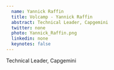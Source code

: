 ```yaml
---
  name: Yannick Raffin
  title: Volcamp - Yannick Raffin
  abstract: Technical Leader, Capgemini
  twitter: none
  photo: Yannick_Raffin.png
  linkedin: none
  keynotes: false
---
```

Technical Leader, Capgemini